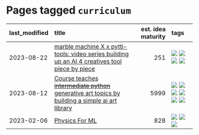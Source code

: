 # Pages tagged `curriculum`

|last_modified|title|est. idea maturity|tags
|:---|:---|---:|:---|
|2023-08-22|[marble machine X x pytti-tools: video series building up an AI 4 creatives tool piece by piece](../marble_machine_x_pytti-tools.md)|251|[![](https://img.shields.io/badge/tag-curriculum-95bed6)](../tags/curriculum.md) [![](https://img.shields.io/badge/tag-public_good-394ee4)](../tags/public_good.md) [![](https://img.shields.io/badge/tag-publication-c4fb38)](../tags/publication.md) [![](https://img.shields.io/badge/tag-video_series-a3de36)](../tags/video_series.md)|
|2023-08-12|[Course teaches ~~intermediate python~~ generative art topics by building a simple ai art library](../Course_teaches_basic_python_by_building_a_simple_ai_art_library.md)|5999|[![](https://img.shields.io/badge/tag-curriculum-95bed6)](../tags/curriculum.md) [![](https://img.shields.io/badge/tag-education-1eefac)](../tags/education.md) [![](https://img.shields.io/badge/tag-from_issue-ea1833)](../tags/from_issue.md) [![](https://img.shields.io/badge/tag-public_good-394ee4)](../tags/public_good.md) [![](https://img.shields.io/badge/tag-publication-c4fb38)](../tags/publication.md) [![](https://img.shields.io/badge/tag-wip-9c3a4a)](../tags/wip.md)|
|2023-02-06|[Physics For ML](../physics_for_ml.md)|828|[![](https://img.shields.io/badge/tag-curriculum-95bed6)](../tags/curriculum.md) [![](https://img.shields.io/badge/tag-education-1eefac)](../tags/education.md) [![](https://img.shields.io/badge/tag-publication-c4fb38)](../tags/publication.md)|